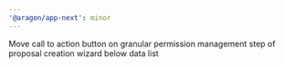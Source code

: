 ```yaml
---
'@aragon/app-next': minor
---
```


Move call to action button on granular permission management step of proposal creation wizard below data list

